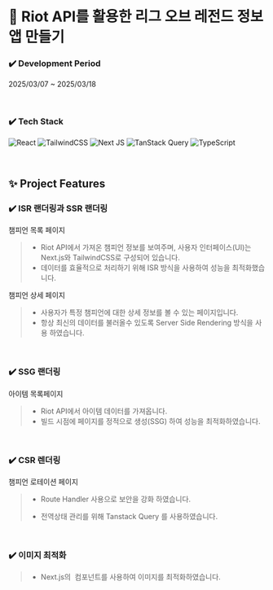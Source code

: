 <!-- ####### 헤더 -->

# :game_die: Riot API를 활용한 리그 오브 레전드 정보 앱 만들기
<!-- ####### 프로젝트 소개 -->

<!-- 기간 -->

### :heavy_check_mark: **Development Period**
2025/03/07 ~ 2025/03/18

<br/>
<!-- 테크 스택 -->

### :heavy_check_mark: **Tech Stack**
![React](https://img.shields.io/badge/react-%2320232a.svg?style=for-the-badge&logo=react&logoColor=%2361DAFB)
![TailwindCSS](https://img.shields.io/badge/tailwindcss-%2338B2AC.svg?style=for-the-badge&logo=tailwind-css&logoColor=white)
![Next JS](https://img.shields.io/badge/Next-black?style=for-the-badge&logo=next.js&logoColor=white)
![TanStack Query](https://img.shields.io/badge/TanStack%20Query-%23FF4154.svg?style=for-the-badge&logo=reactquery&logoColor=white)
![TypeScript](https://img.shields.io/badge/TypeScript-%23007ACC.svg?style=for-the-badge&logo=typescript&logoColor=white)



<br/>

<!-- ####### 프로젝트 특징 -->

<!-- 제목 -->
## :sparkles: Project Features

<!-- 특징 하나 -->
### :heavy_check_mark: **ISR 랜더링과 SSR 랜더링**
챔피언 목록 페이지
> - Riot API에서 가져온 챔피언 정보를 보여주며, 사용자 인터페이스(UI)는 Next.js와 TailwindCSS로 구성되어 있습니다.
> - 데이터를 효율적으로 처리하기 위해 ISR 방식을 사용하여 성능을 최적화했습니다.

챔피언 상세 페이지
> - 사용자가 특정 챔피언에 대한 상세 정보를 볼 수 있는 페이지입니다.
> - 항상 최신의 데이터를 불러올수 있도록 Server Side Rendering 방식을 사용 하였습니다.
<br/>

### :heavy_check_mark: **SSG 랜더링**
아이템 목록페이지
> - Riot API에서 아이템 데이터를 가져옵니다.
> - 빌드 시점에 페이지를 정적으로 생성(SSG) 하여 성능을 최적화하였습니다.
<br/>

<!-- 특징 둘 -->
### :heavy_check_mark: **CSR 렌더링**
챔피언 로테이션 페이지
> - Route Handler 사용으로 보안을 강화 하였습니다.
>
> - 전역상태 관리를 위해 Tanstack Query 를 사용하였습니다.
>
<br/>

### :heavy_check_mark: **이미지 최적화**

> - Next.js의 <Image /> 컴포넌트를 사용하여 이미지를 최적화하였습니다.


